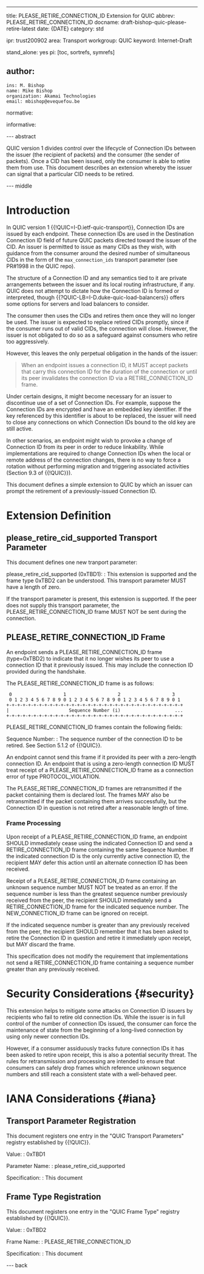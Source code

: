 ---
title: PLEASE_RETIRE_CONNECTION_ID Extension for QUIC
abbrev: PLEASE_RETIRE_CONNECTION_ID
docname: draft-bishop-quic-please-retire-latest
date: {DATE}
category: std

ipr: trust200902
area: Transport
workgroup: QUIC
keyword: Internet-Draft

stand_alone: yes
pi: [toc, sortrefs, symrefs]

author:
  -
    ins: M. Bishop
    name: Mike Bishop
    organization: Akamai Technologies
    email: mbishop@evequefou.be

normative:

informative:

--- abstract

QUIC version 1 divides control over the lifecycle of Connection IDs between the issuer
(the recipient of packets) and the consumer (the sender of packets).  Once a CID has been
issued, only the consumer is able to retire them from use.  This document describes an
extension whereby the issuer can signal that a particular CID needs to be retired.

--- middle

# Introduction

In QUIC version 1 {{!QUIC=I-D.ietf-quic-transport}}, Connection IDs are issued
by each endpoint.  These connection IDs are used in the Destination Connection
ID field of future QUIC packets directed toward the issuer of the CID.  An
issuer is permitted to issue as many CIDs as they wish, with guidance from the
consumer around the desired number of simultaneous CIDs in the form of the
`max_connection_ids` transport parameter (see PR#1998 in the QUIC repo).

The structure of a Connection ID and any semantics tied to it are private
arrangements between the issuer and its local routing infrastructure, if any.
QUIC does not attempt to dictate how the Connection ID is formed or interpreted,
though {{?QUIC-LB=I-D.duke-quic-load-balancers}} offers some options for
servers and load balancers to consider.

The consumer then uses the CIDs and retires them once they will no longer be used.
The issuer is expected to replace retired CIDs promptly, since if the consumer
runs out of valid CIDs, the connection will close.  However, the issuer is not
obligated to do so as a safeguard against consumers who retire too aggressively.

However, this leaves the only perpetual obligation in the hands of the issuer:

> When an endpoint issues a connection ID, it MUST accept packets that carry
> this connection ID for the duration of the connection or until its peer
> invalidates the connection ID via a RETIRE_CONNECTION_ID frame.

Under certain designs, it might become necessary for an issuer to discontinue
use of a set of Connection IDs.  For example, suppose the Connection IDs are
encrypted and have an embedded key identifier.  If the key referenced by this
identifier is about to be replaced, the issuer will need to close any
connections on which Connection IDs bound to the old key are still active.

In other scenarios, an endpoint might wish to provoke a change of Connection ID
from its peer in order to reduce linkability.  While implementations are required
to change Connection IDs when the local or remote address of the connection changes,
there is no way to force a rotation without performing migration and triggering
associated activities (Section 9.3 of {{!QUIC}}).

This document defines a simple extension to QUIC by which an issuer can prompt
the retirement of a previously-issued Connection ID.

# Extension Definition

## please_retire_cid_supported Transport Parameter

This document defines one new tranport parameter:

please_retire_cid_supported (0xTBD1):
: This extension is supported and the frame type 0xTBD2 can be understood.  This
  transport parameter MUST have a length of zero.

If the transport parameter is present, this extension is supported.  If the peer
does not supply this transport parameter, the PLEASE_RETIRE_CONNECTION_ID frame
MUST NOT be sent during the connection.

## PLEASE_RETIRE_CONNECTION_ID Frame

An endpoint sends a PLEASE_RETIRE_CONNECTION_ID frame (type=0xTBD2) to indicate
that it no longer wishes its peer to use a connection ID that it previously
issued. This may include the connection ID provided during the handshake.

The PLEASE_RETIRE_CONNECTION_ID frame is as follows:

~~~ drawing
 0                   1                   2                   3
 0 1 2 3 4 5 6 7 8 9 0 1 2 3 4 5 6 7 8 9 0 1 2 3 4 5 6 7 8 9 0 1
+-+-+-+-+-+-+-+-+-+-+-+-+-+-+-+-+-+-+-+-+-+-+-+-+-+-+-+-+-+-+-+-+
|                      Sequence Number (i)                    ...
+-+-+-+-+-+-+-+-+-+-+-+-+-+-+-+-+-+-+-+-+-+-+-+-+-+-+-+-+-+-+-+-+
~~~

PLEASE_RETIRE_CONNECTION_ID frames contain the following fields:

Sequence Number:
: The sequence number of the connection ID to be retired. See Section 5.1.2 of
  {{!QUIC}}.

An endpoint cannot send this frame if it provided its peer with a zero-length
connection ID. An endpoint that is using a zero-length connection ID MUST treat
receipt of a PLEASE_RETIRE_CONNECTION_ID frame as a connection error of type
PROTOCOL_VIOLATION.

The PLEASE_RETIRE_CONNECTION_ID frames are retransmitted if the packet
containing them is declared lost.  The frames MAY also be retransmitted
if the packet containing them arrives successfully, but the Connection ID
in question is not retired after a reasonable length of time.

### Frame Processing

Upon receipt of a PLEASE_RETIRE_CONNECTION_ID frame, an endpoint SHOULD
immediately cease using the indicated Connection ID and send a
RETIRE_CONNECTION_ID frame containing the same Sequence Number.  If the
indicated connection ID is the only currently active connection ID, the
recipient MAY defer this action until an alternate connection ID has been
received.

Receipt of a PLEASE_RETIRE_CONNECTION_ID frame containing an unknown sequence
number MUST NOT be treated as an error. If the sequence number is less than the
greatest sequence number previously received from the peer, the recipient SHOULD
immediately send a RETIRE_CONNECTION_ID frame for the indicated sequence number.
The NEW_CONNECTION_ID frame can be ignored on receipt.

If the indicated sequence number is greater than any previously received from
the peer, the recipient SHOULD remember that it has been asked to retire the
Connection ID in question and retire it immediately upon receipt, but MAY
discard the frame.

This specification does not modify the requirement that implementations not send
a RETIRE_CONNECTION_ID frame containing a sequence number greater than any
previously received.

# Security Considerations {#security}

This extension helps to mitigate some attacks on Connection ID issuers by
recipients who fail to retire old connection IDs.  While the issuer is in full
control of the number of connection IDs issued, the consumer can force the
maintenance of state from the beginning of a long-lived connection by using only
newer connection IDs.

However, if a consumer assiduously tracks future connection IDs it has been
asked to retire upon receipt, this is also a potential security threat.  The
rules for retransmission and processing are intended to ensure that consumers
can safely drop frames which reference unknown sequence numbers and still reach
a consistent state with a well-behaved peer.

# IANA Considerations {#iana}

## Transport Parameter Registration

This document registers one entry in the "QUIC Transport Parameters" registry
established by {{!QUIC}}.

Value:
: 0xTBD1

Parameter Name:
: please_retire_cid_supported

Specification:
: This document

## Frame Type Registration

This document registers one entry in the "QUIC Frame Type" registry established by {{!QUIC}}.

Value:
: 0xTBD2

Frame Name:
: PLEASE_RETIRE_CONNECTION_ID

Specification:
: This document

--- back

